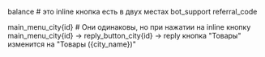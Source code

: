 balance                      # это inline кнопка есть в двух местах
bot_support
referral_code

main_menu_city{id}           # Они одинаковы, но при нажатии на inline кнопку main_menu_city{id}  ->
reply_button_city{id}                    -> reply кнопка "Товары" изменится на "Товары ({city_name})"